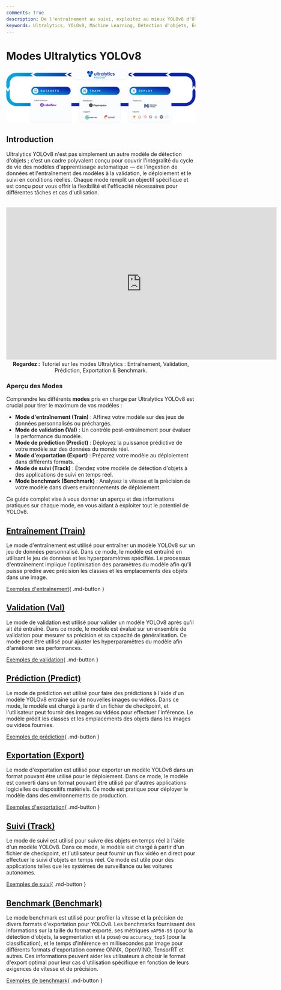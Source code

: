 ```yaml
---
comments: true
description: De l'entraînement au suivi, exploitez au mieux YOLOv8 d'Ultralytics. Obtenez des aperçus et des exemples pour chaque mode pris en charge, y compris la validation, l'exportation et le benchmarking.
keywords: Ultralytics, YOLOv8, Machine Learning, Détection d'objets, Entraînement, Validation, Prédiction, Exportation, Suivi, Benchmarking
---
```


# Modes Ultralytics YOLOv8

<img width="1024" src="https://github.com/ultralytics/assets/raw/main/yolov8/banner-integrations.png" alt="Écosystème Ultralytics YOLO et intégrations">

## Introduction

Ultralytics YOLOv8 n'est pas simplement un autre modèle de détection d'objets ; c'est un cadre polyvalent conçu pour couvrir l'intégralité du cycle de vie des modèles d'apprentissage automatique — de l'ingestion de données et l'entraînement des modèles à la validation, le déploiement et le suivi en conditions réelles. Chaque mode remplit un objectif spécifique et est conçu pour vous offrir la flexibilité et l'efficacité nécessaires pour différentes tâches et cas d'utilisation.

<p align="center">
  <br>
  <iframe width="720" height="405" src="https://www.youtube.com/embed/j8uQc0qB91s?si=dhnGKgqvs7nPgeaM"
    title="Lecteur vidéo YouTube" frameborder="0"
    allow="accelerometer; autoplay; clipboard-write; encrypted-media; gyroscope; picture-in-picture; web-share"
    allowfullscreen>
  </iframe>
  <br>
  <strong>Regardez :</strong> Tutoriel sur les modes Ultralytics : Entraînement, Validation, Prédiction, Exportation & Benchmark.
</p>

### Aperçu des Modes

Comprendre les différents **modes** pris en charge par Ultralytics YOLOv8 est crucial pour tirer le maximum de vos modèles :

- **Mode d'entraînement (Train)** : Affinez votre modèle sur des jeux de données personnalisés ou préchargés.
- **Mode de validation (Val)** : Un contrôle post-entraînement pour évaluer la performance du modèle.
- **Mode de prédiction (Predict)** : Déployez la puissance prédictive de votre modèle sur des données du monde réel.
- **Mode d'exportation (Export)** : Préparez votre modèle au déploiement dans différents formats.
- **Mode de suivi (Track)** : Étendez votre modèle de détection d'objets à des applications de suivi en temps réel.
- **Mode benchmark (Benchmark)** : Analysez la vitesse et la précision de votre modèle dans divers environnements de déploiement.

Ce guide complet vise à vous donner un aperçu et des informations pratiques sur chaque mode, en vous aidant à exploiter tout le potentiel de YOLOv8.

## [Entraînement (Train)](train.md)

Le mode d'entraînement est utilisé pour entraîner un modèle YOLOv8 sur un jeu de données personnalisé. Dans ce mode, le modèle est entraîné en utilisant le jeu de données et les hyperparamètres spécifiés. Le processus d'entraînement implique l'optimisation des paramètres du modèle afin qu'il puisse prédire avec précision les classes et les emplacements des objets dans une image.

[Exemples d'entraînement](train.md){ .md-button }

## [Validation (Val)](val.md)

Le mode de validation est utilisé pour valider un modèle YOLOv8 après qu'il ait été entraîné. Dans ce mode, le modèle est évalué sur un ensemble de validation pour mesurer sa précision et sa capacité de généralisation. Ce mode peut être utilisé pour ajuster les hyperparamètres du modèle afin d'améliorer ses performances.

[Exemples de validation](val.md){ .md-button }

## [Prédiction (Predict)](predict.md)

Le mode de prédiction est utilisé pour faire des prédictions à l'aide d'un modèle YOLOv8 entraîné sur de nouvelles images ou vidéos. Dans ce mode, le modèle est chargé à partir d'un fichier de checkpoint, et l'utilisateur peut fournir des images ou vidéos pour effectuer l'inférence. Le modèle prédit les classes et les emplacements des objets dans les images ou vidéos fournies.

[Exemples de prédiction](predict.md){ .md-button }

## [Exportation (Export)](export.md)

Le mode d'exportation est utilisé pour exporter un modèle YOLOv8 dans un format pouvant être utilisé pour le déploiement. Dans ce mode, le modèle est converti dans un format pouvant être utilisé par d'autres applications logicielles ou dispositifs matériels. Ce mode est pratique pour déployer le modèle dans des environnements de production.

[Exemples d'exportation](export.md){ .md-button }

## [Suivi (Track)](track.md)

Le mode de suivi est utilisé pour suivre des objets en temps réel à l'aide d'un modèle YOLOv8. Dans ce mode, le modèle est chargé à partir d'un fichier de checkpoint, et l'utilisateur peut fournir un flux vidéo en direct pour effectuer le suivi d'objets en temps réel. Ce mode est utile pour des applications telles que les systèmes de surveillance ou les voitures autonomes.

[Exemples de suivi](track.md){ .md-button }

## [Benchmark (Benchmark)](benchmark.md)

Le mode benchmark est utilisé pour profiler la vitesse et la précision de divers formats d'exportation pour YOLOv8. Les benchmarks fournissent des informations sur la taille du format exporté, ses métriques `mAP50-95` (pour la détection d'objets, la segmentation et la pose) ou `accuracy_top5` (pour la classification), et le temps d'inférence en millisecondes par image pour différents formats d'exportation comme ONNX, OpenVINO, TensorRT et autres. Ces informations peuvent aider les utilisateurs à choisir le format d'export optimal pour leur cas d'utilisation spécifique en fonction de leurs exigences de vitesse et de précision.

[Exemples de benchmark](benchmark.md){ .md-button }
